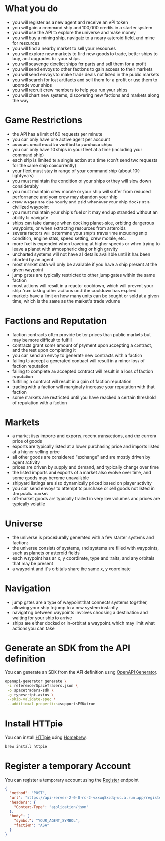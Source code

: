 # What you do

- you will register as a new agent and receive an API token
- you will gain a command ship and 100,000 credits in a starter system
- you will use the API to explore the universe and make money
- you will buy a mining ship, navigate to a neary asteroid field, and mine for resources
- you will find a nearby market to sell your resources
- you will explore new markets to find new goods to trade, better ships to buy, and upgrades for your ships
- you will scavenge derelict ships for parts and sell them for a profit
- you will send envoys to other factions to gain access to their markets
- you will send envoys to make trade deals not listed in the public markets
- you will search for lost artifacts and sell them for a profit or use them to upgrade your ships
- you will recruit crew members to help you run your ships
- you will chart new systems, discovering new factions and markets along the way

# Game Restrictions

- the API has a limit of 60 requests per minute
- you can only have one active agent per account
- account email must be verified to purchase ships
- you can only have 10 ships in your fleet at a time (including your command ship)
- each ship is limited to a single action at a time (don't send two requests for the same ship concurrently)
- your fleet must stay in range of your command ship (about 100 lightyears)
- you must maintain the condition of your ships or they will slow down considerably
- you must maintain crew morale or your ship will suffer from reduced performance and your crew may abandon your ship
- crew wages are due hourly and paid whenever your ship docks at a civilized waypoint
- you must maintain your ship's fuel or it may end up stranded without an ability to navigate
- ships can take damage when docking planet-side, orbiting dangerous waypoints, or when extracting resources from asteroids
- several factors will determine your ship's travel time including ship condition, engine stats, speed setting, crew morale, etc.
- more fuel is expended when traveling at higher speeds or when trying to leave a planet with atmospheric drag or high gravity
- uncharted systems will not have all details available until it has been charted by an agent
- most market data will only be available if you have a ship present at the given waypoint
- jump gates are typically restricted to other jump gates within the same faction
- most actions will result in a reactor cooldown, which will prevent your ship from taking other actions until the cooldown has expired
- markets have a limit on how many units can be bought or sold at a given time, which is the same as the market's trade volume

# Factions and Reputation

- faction contracts often provide better prices than public markets but may be more difficult to fulfill
- contracts grant some amount of payment upon accepting a contract, and the rest upon completing it
- you can send an envoy to generate new contracts with a faction
- failing to accept a generated contract will result in a minor loss of faction reputation
- failing to complete an accepted contract will result in a loss of faction reputation
- fulfilling a contract will result in a gain of faction reputation
- trading with a faction will marginally increase your reputation with that faction
- some markets are restricted until you have reached a certain threshold of reputation with a faction

# Markets

- a market lists imports and exports, recent transactions, and the current price of goods
- exports are typically listed at a lower purchasing price and imports listed at a higher selling price
- all other goods are considered "exchange" and are mostly driven by agent activity
- prices are driven by supply and demand, and typically change over time
- the listed imports and exports of a market also evolve over time, and some goods may become unavailable
- shipyard listings are also dynamically priced based on player activity
- you can send envoys to attempt to purchase or sell goods not listed in the public market
- off-market goods are typically traded in very low volumes and prices are typically volatile

# Universe

- the universe is procedurally generated with a few starter systems and factions
- the universe consists of systems, and systems are filled with waypoints, such as planets or asteroid fields
- each waypoint has an x, y coordinate, type and traits, and any orbitals that may be present
- a waypoint and it's orbitals share the same x, y coordinate

# Navigation

- jump gates are a type of waypoint that connects systems together, allowing your ship to jump to a new system instantly
- navigating between waypoints involves choosing a destination and waiting for your ship to arrive
- ships are either docked or in-orbit at a waypoint, which may limit what actions you can take

# Generate an SDK from the API definition

You can generate an SDK from the API definition using [OpenAPI Generator](https://openapi-generator.tech/).

```bash
openapi-generator generate \
 -i reference/SpaceTraders.json \
 -o spacetraders-sdk \
 -g typescript-axios \
 --skip-validate-spec \
 --additional-properties=supportsES6=true
```

# Install HTTpie

You can install [HTTpie](https://httpie.io/) using [Homebrew](https://brew.sh/).

```bash
brew install httpie
```

# Register a temporary Account

You can register a temporary account using the [Register](https://api-server-2-0-0-rc-2-vxxwq5xqdq-uc.a.run.app/register) endpoint.

```json http
{
  "method": "POST",
  "url": "https://api-server-2-0-0-rc-2-vxxwq5xqdq-uc.a.run.app/register",
  "headers": {
    "Content-Type": "application/json"
  },
  "body": {
    "symbol": "YOUR_AGENT_SYMBOL",
    "faction": "ASA"
  }
}
```
